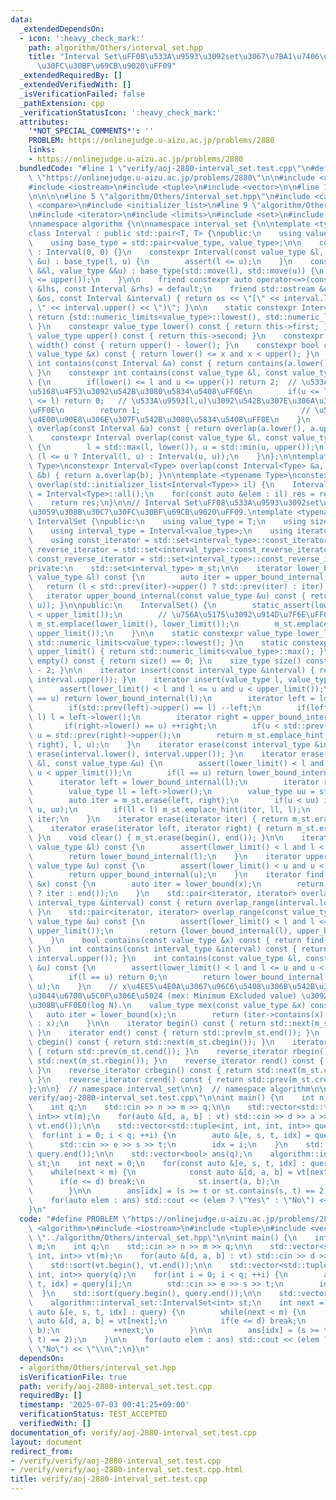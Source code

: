 ```yaml
---
data:
  _extendedDependsOn:
  - icon: ':heavy_check_mark:'
    path: algorithm/Others/interval_set.hpp
    title: "Interval Set\uFF08\u533A\u9593\u3092set\u3067\u7BA1\u7406\u3059\u308B\u30C7\
      \u30FC\u30BF\u69CB\u9020\uFF09"
  _extendedRequiredBy: []
  _extendedVerifiedWith: []
  _isVerificationFailed: false
  _pathExtension: cpp
  _verificationStatusIcon: ':heavy_check_mark:'
  attributes:
    '*NOT_SPECIAL_COMMENTS*': ''
    PROBLEM: https://onlinejudge.u-aizu.ac.jp/problems/2880
    links:
    - https://onlinejudge.u-aizu.ac.jp/problems/2880
  bundledCode: "#line 1 \"verify/aoj-2880-interval_set.test.cpp\"\n#define PROBLEM\
    \ \"https://onlinejudge.u-aizu.ac.jp/problems/2880\"\n\n#include <algorithm>\n\
    #include <iostream>\n#include <tuple>\n#include <vector>\n\n#line 1 \"algorithm/Others/interval_set.hpp\"\
    \n\n\n\n#line 5 \"algorithm/Others/interval_set.hpp\"\n#include <cassert>\n#include\
    \ <compare>\n#include <initializer_list>\n#line 9 \"algorithm/Others/interval_set.hpp\"\
    \n#include <iterator>\n#include <limits>\n#include <set>\n#include <utility>\n\
    \nnamespace algorithm {\n\nnamespace interval_set {\n\ntemplate <typename T>\n\
    class Interval : public std::pair<T, T> {\npublic:\n    using value_type = T;\n\
    \    using base_type = std::pair<value_type, value_type>;\n\n    constexpr Interval()\
    \ : Interval(0, 0) {}\n    constexpr Interval(const value_type &l, const value_type\
    \ &u) : base_type(l, u) {\n        assert(l <= u);\n    }\n    constexpr Interval(value_type\
    \ &&l, value_type &&u) : base_type(std::move(l), std::move(u)) {\n        assert(lower()\
    \ <= upper());\n    }\n\n    friend constexpr auto operator<=>(const Interval\
    \ &lhs, const Interval &rhs) = default;\n    friend std::ostream &operator<<(std::ostream\
    \ &os, const Interval &interval) { return os << \"[\" << interval.lower() << \"\
    , \" << interval.upper() << \")\"; }\n\n    static constexpr Interval all() {\
    \ return {std::numeric_limits<value_type>::lowest(), std::numeric_limits<value_type>::max()};\
    \ }\n    constexpr value_type lower() const { return this->first; }\n    constexpr\
    \ value_type upper() const { return this->second; }\n    constexpr value_type\
    \ width() const { return upper() - lower(); }\n    constexpr bool contains(const\
    \ value_type &x) const { return lower() <= x and x < upper(); }\n    constexpr\
    \ int contains(const Interval &a) const { return contains(a.lower(), a.upper());\
    \ }\n    constexpr int contains(const value_type &l, const value_type &u) const\
    \ {\n        if(lower() <= l and u <= upper()) return 2;  // \u533A\u9593[l,u)\u306E\
    \u5168\u4F53\u3092\u542B\u3080\u5834\u5408\uFF0E\n        if(u <= lower() or upper()\
    \ <= l) return 0;   // \u533A\u9593[l,u)\u3092\u542B\u307E\u306A\u3044\u5834\u5408\
    \uFF0E\n        return 1;                                    // \u533A\u9593[l,u)\u306E\
    \u4E00\u90E8\u306E\u307F\u542B\u3080\u5834\u5408\uFF0E\n    }\n    constexpr Interval\
    \ overlap(const Interval &a) const { return overlap(a.lower(), a.upper()); }\n\
    \    constexpr Interval overlap(const value_type &l, const value_type &u) const\
    \ {\n        l = std::max(l, lower()), u = std::min(u, upper());\n        return\
    \ (l <= u ? Interval(l, u) : Interval(u, u));\n    }\n};\n\ntemplate <typename\
    \ Type>\nconstexpr Interval<Type> overlap(const Interval<Type> &a, const Interval<Type>\
    \ &b) { return a.overlap(b); }\n\ntemplate <typename Type>\nconstexpr Interval<Type>\
    \ overlap(std::initializer_list<Interval<Type>> il) {\n    Interval<Type> res\
    \ = Interval<Type>::all();\n    for(const auto &elem : il) res = res.overlap(elem);\n\
    \    return res;\n}\n\n// Interval Set\uFF08\u533A\u9593\u3092set\u3067\u7BA1\u7406\
    \u3059\u308B\u30C7\u30FC\u30BF\u69CB\u9020\uFF09.\ntemplate <typename T>\nclass\
    \ IntervalSet {\npublic:\n    using value_type = T;\n    using size_type = std::size_t;\n\
    \    using interval_type = Interval<value_type>;\n    using iterator = std::set<interval_type>::const_iterator;\n\
    \    using const_iterator = std::set<interval_type>::const_iterator;\n    using\
    \ reverse_iterator = std::set<interval_type>::const_reverse_iterator;\n    using\
    \ const_reverse_iterator = std::set<interval_type>::const_reverse_iterator;\n\n\
    private:\n    std::set<interval_type> m_st;\n\n    iterator lower_bound_internal(const\
    \ value_type &l) const {\n        auto iter = upper_bound_internal(l);\n     \
    \   return (l < std::prev(iter)->upper() ? std::prev(iter) : iter);\n    }\n \
    \   iterator upper_bound_internal(const value_type &u) const { return m_st.lower_bound(interval_type(u,\
    \ u)); }\n\npublic:\n    IntervalSet() {\n        static_assert(lower_limit()\
    \ < upper_limit());\n        // \u756A\u5175\u3092\u914D\u7F6E\uFF0E\n       \
    \ m_st.emplace(lower_limit(), lower_limit());\n        m_st.emplace(upper_limit(),\
    \ upper_limit());\n    }\n\n    static constexpr value_type lower_limit() { return\
    \ std::numeric_limits<value_type>::lowest(); }\n    static constexpr value_type\
    \ upper_limit() { return std::numeric_limits<value_type>::max(); }\n\n    bool\
    \ empty() const { return size() == 0; }\n    size_type size() const { return m_st.size()\
    \ - 2; }\n\n    iterator insert(const interval_type &interval) { return insert(interval.lower(),\
    \ interval.upper()); }\n    iterator insert(value_type l, value_type u) {\n  \
    \      assert(lower_limit() < l and l <= u and u < upper_limit());\n        if(l\
    \ == u) return lower_bound_internal(l);\n        iterator left = lower_bound_internal(l);\n\
    \        if(std::prev(left)->upper() == l) --left;\n        if(left->lower() <\
    \ l) l = left->lower();\n        iterator right = upper_bound_internal(u);\n \
    \       if(right->lower() == u) ++right;\n        if(u < std::prev(right)->upper())\
    \ u = std::prev(right)->upper();\n        return m_st.emplace_hint(m_st.erase(left,\
    \ right), l, u);\n    }\n    iterator erase(const interval_type &interval) { return\
    \ erase(interval.lower(), interval.upper()); }\n    iterator erase(const value_type\
    \ &l, const value_type &u) {\n        assert(lower_limit() < l and l <= u and\
    \ u < upper_limit());\n        if(l == u) return lower_bound_internal(l);\n  \
    \      iterator left = lower_bound_internal(l);\n        iterator right = upper_bound_internal(u);\n\
    \        value_type ll = left->lower();\n        value_type uu = std::prev(right)->upper();\n\
    \        auto iter = m_st.erase(left, right);\n        if(u < uu) iter = m_st.emplace_hint(iter,\
    \ u, uu);\n        if(ll < l) m_st.emplace_hint(iter, ll, l);\n        return\
    \ iter;\n    }\n    iterator erase(iterator iter) { return m_st.erase(iter); }\n\
    \    iterator erase(iterator left, iterator right) { return m_st.erase(left, right);\
    \ }\n    void clear() { m_st.erase(begin(), end()); }\n\n    iterator lower_bound(const\
    \ value_type &l) const {\n        assert(lower_limit() < l and l < upper_limit());\n\
    \        return lower_bound_internal(l);\n    }\n    iterator upper_bound(const\
    \ value_type &u) const {\n        assert(lower_limit() < u and u < upper_limit());\n\
    \        return upper_bound_internal(u);\n    }\n    iterator find(const value_type\
    \ &x) const {\n        auto iter = lower_bound(x);\n        return (iter->contains(x)\
    \ ? iter : end());\n    }\n    std::pair<iterator, iterator> overlap_range(const\
    \ interval_type &interval) const { return overlap_range(interval.lower(), interval.upper());\
    \ }\n    std::pair<iterator, iterator> overlap_range(const value_type &l, const\
    \ value_type &u) const {\n        assert(lower_limit() < l and l <= u and u <\
    \ upper_limit());\n        return {lower_bound_internal(l), upper_bound_internal(u)};\n\
    \    }\n    bool contains(const value_type &x) const { return find(x) != end();\
    \ }\n    int contains(const interval_type &interval) const { return contains(interval.lower(),\
    \ interval.upper()); }\n    int contains(const value_type &l, const value_type\
    \ &u) const {\n        assert(lower_limit() < l and l <= u and u < upper_limit());\n\
    \        if(l == u) return 0;\n        return lower_bound_internal(l)->contains(l,\
    \ u);\n    }\n    // x\u4EE5\u4E0A\u3067\u96C6\u5408\u306B\u542B\u307E\u308C\u306A\
    \u3044\u6700\u5C0F\u306E\u5024 (mex: Minimum EXcluded value) \u3092\u6C42\u3081\
    \u308B\uFF0EO(log N).\n    value_type mex(const value_type &x) const {\n     \
    \   auto iter = lower_bound(x);\n        return (iter->contains(x) ? iter->upper()\
    \ : x);\n    }\n\n    iterator begin() const { return std::next(m_st.begin());\
    \ }\n    iterator end() const { return std::prev(m_st.end()); }\n    iterator\
    \ cbegin() const { return std::next(m_st.cbegin()); }\n    iterator cend() const\
    \ { return std::prev(m_st.cend()); }\n    reverse_iterator rbegin() const { return\
    \ std::next(m_st.rbegin()); }\n    reverse_iterator rend() const { return std::prev(m_st.rend());\
    \ }\n    reverse_iterator crbegin() const { return std::next(m_st.crbegin());\
    \ }\n    reverse_iterator crend() const { return std::prev(m_st.crend()); }\n\
    };\n\n}  // namespace interval_set\n\n}  // namespace algorithm\n\n\n#line 9 \"\
    verify/aoj-2880-interval_set.test.cpp\"\n\nint main() {\n    int n;\n    int m;\n\
    \    int q;\n    std::cin >> n >> m >> q;\n\n    std::vector<std::tuple<int, int,\
    \ int>> vt(m);\n    for(auto &[d, a, b] : vt) std::cin >> d >> a >> b;\n    std::sort(vt.begin(),\
    \ vt.end());\n\n    std::vector<std::tuple<int, int, int, int>> query(q);\n  \
    \  for(int i = 0; i < q; ++i) {\n        auto &[e, s, t, idx] = query[i];\n  \
    \      std::cin >> e >> s >> t;\n        idx = i;\n    }\n    std::sort(query.begin(),\
    \ query.end());\n\n    std::vector<bool> ans(q);\n    algorithm::interval_set::IntervalSet<int>\
    \ st;\n    int next = 0;\n    for(const auto &[e, s, t, idx] : query) {\n    \
    \    while(next < m) {\n            const auto &[d, a, b] = vt[next];\n      \
    \      if(e <= d) break;\n            st.insert(a, b);\n            ++next;\n\
    \        }\n\n        ans[idx] = (s >= t or st.contains(s, t) == 2);\n    }\n\n\
    \    for(auto elem : ans) std::cout << (elem ? \"Yes\" : \"No\") << \"\\n\";\n\
    }\n"
  code: "#define PROBLEM \"https://onlinejudge.u-aizu.ac.jp/problems/2880\"\n\n#include\
    \ <algorithm>\n#include <iostream>\n#include <tuple>\n#include <vector>\n\n#include\
    \ \"../algorithm/Others/interval_set.hpp\"\n\nint main() {\n    int n;\n    int\
    \ m;\n    int q;\n    std::cin >> n >> m >> q;\n\n    std::vector<std::tuple<int,\
    \ int, int>> vt(m);\n    for(auto &[d, a, b] : vt) std::cin >> d >> a >> b;\n\
    \    std::sort(vt.begin(), vt.end());\n\n    std::vector<std::tuple<int, int,\
    \ int, int>> query(q);\n    for(int i = 0; i < q; ++i) {\n        auto &[e, s,\
    \ t, idx] = query[i];\n        std::cin >> e >> s >> t;\n        idx = i;\n  \
    \  }\n    std::sort(query.begin(), query.end());\n\n    std::vector<bool> ans(q);\n\
    \    algorithm::interval_set::IntervalSet<int> st;\n    int next = 0;\n    for(const\
    \ auto &[e, s, t, idx] : query) {\n        while(next < m) {\n            const\
    \ auto &[d, a, b] = vt[next];\n            if(e <= d) break;\n            st.insert(a,\
    \ b);\n            ++next;\n        }\n\n        ans[idx] = (s >= t or st.contains(s,\
    \ t) == 2);\n    }\n\n    for(auto elem : ans) std::cout << (elem ? \"Yes\" :\
    \ \"No\") << \"\\n\";\n}\n"
  dependsOn:
  - algorithm/Others/interval_set.hpp
  isVerificationFile: true
  path: verify/aoj-2880-interval_set.test.cpp
  requiredBy: []
  timestamp: '2025-07-03 00:41:25+09:00'
  verificationStatus: TEST_ACCEPTED
  verifiedWith: []
documentation_of: verify/aoj-2880-interval_set.test.cpp
layout: document
redirect_from:
- /verify/verify/aoj-2880-interval_set.test.cpp
- /verify/verify/aoj-2880-interval_set.test.cpp.html
title: verify/aoj-2880-interval_set.test.cpp
---
```

